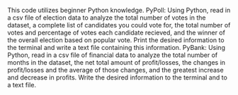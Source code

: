 This code utilizes beginner Python knowledge. 
PyPoll: Using Python, read in a csv file of election data to analyze the total number of votes in the dataset, a complete list of candidates you could vote for, the total number of votes and percentage of votes each candidate recieved, and the winner of the overall election based on popular vote. Print the desired information to the terminal and write a text file containing this information.
PyBank: Using Python, read in a csv file of financial data to analyze the total number of months in the dataset, the net total amount of profit/losses, the changes in profit/losses and the average of those changes, and the greatest increase and decrease in profits. Write the desired information to the terminal and to a text file.

